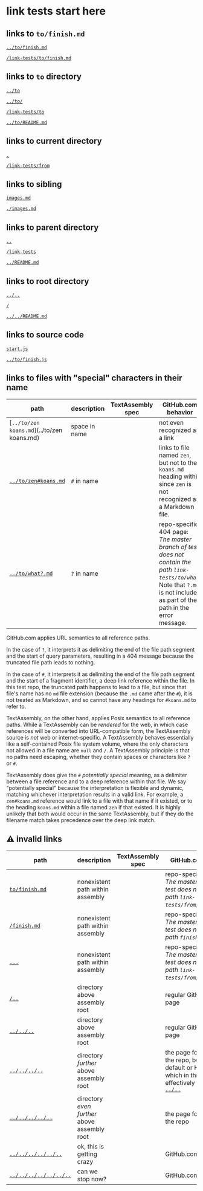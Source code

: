 # link tests start here

## links to `to/finish.md`

[`../to/finish.md`](../to/finish.md)

[`/link-tests/to/finish.md`](/link-tests/to/finish.md)


## links to `to` directory

[`../to`](../to)

[`../to/`](../to/)

[`/link-tests/to`](/link-tests/to)

[`../to/README.md`](../to/README.md)


## links to current directory

[`.`](.)

[`/link-tests/from`](/link-tests/from)


## links to sibling

[`images.md`](images.md)

[`./images.md`](./images.md)


## links to parent directory

[`..`](..)

[`/link-tests`](/link-tests)

[`../README.md`](../README.md)


## links to root directory

[`../..`](../..)

[`/`](/)

[`../../README.md`](../../README.md)


## links to source code

[`start.js`](start.js)

[`../to/finish.js`](../to/finish.js)


## links to files with "special" characters in their name

| path                                       | description   | TextAssembly spec | GitHub.com behavior                                          |
| ------------------------------------------ | ------------- | ----------------- | ------------------------------------------------------------ |
| [`../to/zen koans.md`](../to/zen koans.md) | space in name |                   | not even recognized as a link                                |
| [`../to/zen#koans.md`](../to/zen#koans.md) | `#` in name   |                   | links to file named `zen`, but not to the `koans.md` heading within since `zen` is not recognized as a Markdown file. |
| [`../to/what?.md`](../to/what?.md)         | `?` in name   |                   | repo-specific 404 page: *The master branch of test does not contain the path `link-tests/to/what`.* Note that `?.md` is not included as part of the path in the error message. |

GitHub.com applies URL semantics to all reference paths.

In the case of `?`, it interprets it as delimiting the end of the file path segment and the start of query parameters, resulting in a 404 message because the truncated file path leads to nothing.

In the case of `#`, it interprets it as delimiting the end of the file path segment and the start of a fragment identifier, a deep link reference within the file. In this test repo, the truncated path happens to lead to a file, but since that file's name has no `md` file extension (because the `.md` came after the `#`), it is not treated as Markdown, and so cannot have any headings for `#koans.md` to refer to.

TextAssembly, on the other hand, applies Posix semantics to all reference paths. While a TextAssembly can be *rendered* for the web, in which case references will be converted into URL-compatible form, the TextAssembly source is *not* web or internet-specific. A TextAssembly behaves essentially like a self-contained Posix file system volume, where the only characters not allowed in a file name are `null` and `/`. A TextAssembly principle is that no paths need escaping, whether they contain spaces or characters like `?` or
`#`.

TextAssembly does give the `#` *potentially special* meaning, as a delimiter between a file reference and to a deep reference within that file. We say "potentially special" because the interpretation is flexible and dynamic, matching whichever interpretation results in a valid link. For example, a `zen#koans.md` reference would link to a file with that name if it existed, or to the heading `koans.md` within a file named `zen` if that existed. It is highly unlikely that both would occur in the same TextAssembly, but if they do the filename match takes precedence over the deep link match.


## ⚠️ invalid links

| path                                           | description                                  | TextAssembly spec | GitHub.com behavior                                                                                                                  |
|------------------------------------------------|----------------------------------------------|-------------------|--------------------------------------------------------------------------------------------------------------------------------------|
| [`to/finish.md`](to/finish.md)                 | nonexistent path within assembly             |                   | repo-specific 404 page: *The master branch of test does not contain the path `link-tests/from/to/finish.md`.*                        |
| [`/finish.md`](/finish.md)                     | nonexistent path within assembly             |                   | repo-specific 404 page: *The master branch of test does not contain the path `finish.md`.*                                           |
| [`...`](...)                                   | nonexistent path within assembly             |                   | repo-specific 404 page: *The master branch of test does not contain the path `link-tests/from/...`.*                                 |
| [`/..`](/..)                                   | directory above assembly root                |                   | regular GitHub.com  404 page                                                                                                         |
| [`../../..`](../../..)                         | directory above assembly root                |                   | regular GitHub.com  404 page                                                                                                         |
| [`../../../..`](../../../..)                   | directory *further* above assembly root      |                   | the page for the root of the repo, but to the default or HEAD branch, which in this case is effectively the same as [`../..`](../..) |
| [`../../../../..`](../../../../..)             | directory *even further* above assembly root |                   | the page for the owner of the repo                                                                                                   |
| [`../../../../../..`](../../../../../..)       | ok, this is getting crazy                    |                   | GitHub.com home page                                                                                                                 |
| [`../../../../../../..`](../../../../../../..) | can we stop now?                             |                   | GitHub.com home page                                                                                                                 |

